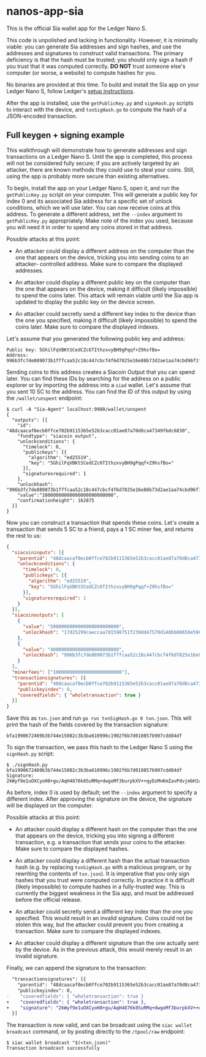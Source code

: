 # nanos-app-sia

This is the official Sia wallet app for the Ledger Nano S.

This code is unpolished and lacking in functionality. However, it is minimally
viable: you can generate Sia addresses and sign hashes, and use the addresses
and signatures to construct valid transactions. The primary deficiency is that
the hash must be trusted; you should only sign a hash if you trust that it was
computed correctly. **DO NOT** trust someone else's computer (or worse, a
website) to compute hashes for you.

No binaries are provided at this time. To build and install the Sia app on
your Ledger Nano S, follow Ledger's [setup instructions](https://ledger.readthedocs.io/en/latest/userspace/getting_started.html).

After the app is installed, use the `getPublicKey.py` and `signHash.py`
scripts to interact with the device, and `txnSigHash.go` to compute the hash
of a JSON-encoded transaction.


## Full keygen + signing example

This walkthrough will demonstrate how to generate addresses and sign
transactions on a Ledger Nano S. Until the app is completed, this process will
not be considered fully secure; if you are actively targeted by an attacker,
there are known methods they could use to steal your coins. Still, using the
app is probably more secure than existing alternatives.

To begin, install the app on your Ledger Nano S, open it, and run the
`getPublicKey.py` script on your computer. This will generate a public key for
index 0 and its associated Sia address for a specific set of unlock
conditions, which we will use later. You can now receive coins at this
address. To generate a different address, set the `--index` argument to
`getPublicKey.py` appropriately. Make note of the index you used, because you
will need it in order to spend any coins stored in that address.

Possible attacks at this point:

- An attacker could display a different address on the computer than the one
  that appears on the device, tricking you into sending coins to an attacker-
  controlled address. Make sure to compare the displayed addresses.

- An attacker could display a different public key on the computer than the
  one that appears on the device, making it difficult (likely impossible) to
  spend the coins later. This attack will remain viable until the Sia app is
  updated to display the public key on the device screen.

- An attacker could secretly send a different key index to the device than
  the one you specified, making it difficult (likely impossible) to spend the
  coins later. Make sure to compare the displayed indexes.

Let's assume that you generated the following public key and address:

```
Public key: 5GhilFqVBKtSCedCZc6TIthzxvyBH9gPqqf+Z9hsfBo=
Address:    996b3fc7de889073b1fffcaa52c18c447cbcf4f6d7825e16e88b73d2ae1aa74cbd96f1f1699f
```

Sending coins to this address creates a Siacoin Output that you can spend
later. You can find these IDs by searching for the address on a public
explorer or by importing the address into a `siad` wallet. Let's assume that
you sent 10 SC to the address. You can find the ID of this output by using the
`/wallet/unspent` endpoint:

```
$ curl -A "Sia-Agent" localhost:9980/wallet/unspent
{
  "outputs": [{
    "id": "48dcaacaf0ecb0ffce702b9115365e52b3cacc01ae87a70d8ca47349fbdc6830",
    "fundtype": "siacoin output",
    "unlockconditions": {
      "timelock": 0,
      "publickeys": [{
        "algorithm": "ed25519",
        "key": "5GhilFqVBKtSCedCZc6TIthzxvyBH9gPqqf+Z9hsfBo="
      }],
      "signaturesrequired": 1
    },
    "unlockhash": "996b3fc7de889073b1fffcaa52c18c447cbcf4f6d7825e16e88b73d2ae1aa74cbd96f1f1699f",
    "value":"10000000000000000000000000",
    "confirmationheight": 162875
  }]
}
```

Now you can construct a transaction that spends these coins. Let's create a
transaction that sends 5 SC to a friend, pays a 1 SC miner fee, and returns
the rest to us:

```json
{
  "siacoininputs": [{
    "parentid": "48dcaacaf0ecb0ffce702b9115365e52b3cacc01ae87a70d8ca47349fbdc6830",
    "unlockconditions": {
      "timelock": 0,
      "publickeys": [{
        "algorithm": "ed25519",
        "key": "5GhilFqVBKtSCedCZc6TIthzxvyBH9gPqqf+Z9hsfBo="
      }],
      "signaturesrequired": 1
    }
  }],
  "siacoinoutputs": [
    {
      "value": "5000000000000000000000000",
      "unlockhash": "17d25299caeccaa7d1598751f239dd47570d148bb08658e596112d917dfa6bc8400b44f239bb"
    },
    {
      "value": "4000000000000000000000000",
      "unlockhash": "996b3fc7de889073b1fffcaa52c18c447cbcf4f6d7825e16e88b73d2ae1aa74cbd96f1f1699f"
    }
  ],
  "minerfees": ["1000000000000000000000000"],
  "transactionsignatures": [{
    "parentid": "48dcaacaf0ecb0ffce702b9115365e52b3cacc01ae87a70d8ca47349fbdc6830",
    "publickeyindex": 0,
    "coveredfields": { "wholetransaction": true }
  }]
}
```

Save this as `txn.json` and run `go run txnSigHash.go 0 txn.json`. This will
print the hash of the fields covered by the transaction signature:
```
bfa1990672469b3b744e15082c3b3ba610996c1902f6b7d010857b907cdd84df
```

To sign the transaction, we pass this hash to the Ledger Nano S using the
`signHash.py` script:

```
$ ./signHash.py bfa1990672469b3b744e15082c3b3ba610996c1902f6b7d010857b907cdd84df
Signature: 2kWyf9e1uOXCyoH8+gu/AqH4876k8SuRMq+dwgoMf3burpkXV++qyDzMnKmZavPdvjmbH1uL1Glzq6juNunMDA==
```

As before, index 0 is used by default; set the `--index` argument to specify a
different index. After approving the signature on the device, the signature
will be displayed on the computer.

Possible attacks at this point:

- An attacker could display a different hash on the computer than the one that
  appears on the device, tricking you into signing a different transaction,
  e.g. a transaction that sends your coins to the attacker. Make sure to
  compare the displayed hashes.

- An attacker could display a different hash than the actual transaction hash
  (e.g. by replacing `txnSigHash.go` with a malicious program, or by rewriting
  the contents of `txn.json`). It is imperative that you only sign hashes that
  you trust were computed correctly. In practice it is difficult (likely
  impossible) to compute hashes in a fully-trusted way. This is currently the
  biggest weakness in the Sia app, and must be addressed before the official
  release.

- An attacker could secretly send a different key index than the one you
  specified. This would result in an invalid signature. Coins could not be
  stolen this way, but the attacker could prevent you from creating a
  transaction. Make sure to compare the displayed indexes.

- An attacker could display a different signature than the one actually sent
  by the device. As in the previous attack, this would merely result in an
  invalid signature.

Finally, we can append the signature to the transaction:

```diff
  "transactionsignatures": [{
    "parentid": "48dcaacaf0ecb0ffce702b9115365e52b3cacc01ae87a70d8ca47349fbdc6830",
    "publickeyindex": 0,
-    "coveredfields": { "wholetransaction": true }
+    "coveredfields": { "wholetransaction": true },
+    "signature": "2kWyf9e1uOXCyoH8+gu/AqH4876k8SuRMq+dwgoMf3burpkXV++qyDzMnKmZavPdvjmbH1uL1Glzq6juNunMDA=="
  }]
```

The transaction is now valid, and can be broadcast using the `siac wallet
broadcast` command, or by posting directly to the `/tpool/raw` endpoint:

```
$ siac wallet broadcast "$(<txn.json)"
Transaction broadcast successfully
```
